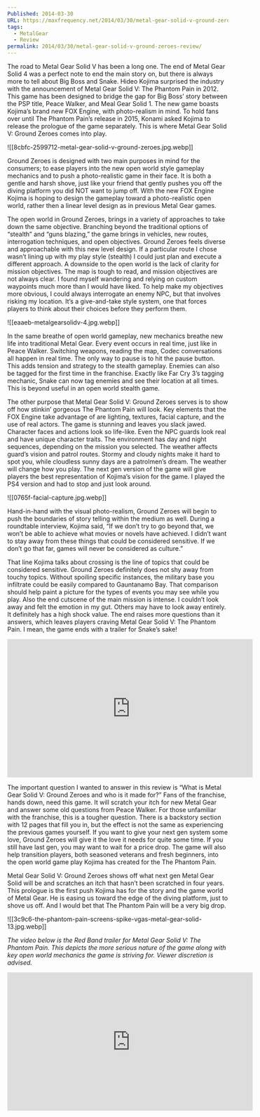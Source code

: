 ```yaml
---
Published: 2014-03-30
URL: https://maxfrequency.net/2014/03/30/metal-gear-solid-v-ground-zeroes-review/
tags:
  - MetalGear
  - Review
permalink: 2014/03/30/metal-gear-solid-v-ground-zeroes-review/
---
```

The road to Metal Gear Solid V has been a long one. The end of Metal Gear Solid 4 was a perfect note to end the main story on, but there is always more to tell about Big Boss and Snake. Hideo Kojima surprised the industry with the announcement of Metal Gear Solid V: The Phantom Pain in 2012. This game has been designed to bridge the gap for Big Boss’ story between the PSP title, Peace Walker, and Meal Gear Solid 1. The new game boasts Kojima’s brand new FOX Engine, with photo-realism in mind. To hold fans over until The Phantom Pain’s release in 2015, Konami asked Kojima to release the prologue of the game separately. This is where Metal Gear Solid V: Ground Zeroes comes into play.

![[8cbfc-2599712-metal-gear-solid-v-ground-zeroes.jpg.webp]]

Ground Zeroes is designed with two main purposes in mind for the consumers; to ease players into the new open world style gameplay mechanics and to push a photo-realistic game in their face. It is both a gentle and harsh shove, just like your friend that gently pushes you off the diving platform you did NOT want to jump off. With the new FOX Engine Kojima is hoping to design the gameplay toward a photo-realistic open world, rather then a linear level design as in previous Metal Gear games.

The open world in Ground Zeroes, brings in a variety of approaches to take down the same objective. Branching beyond the traditional options of “stealth” and “guns blazing,” the game brings in vehicles, new routes, interrogation techniques, and open objectives. Ground Zeroes feels diverse and approachable with this new level design. If a particular route I chose wasn’t lining up with my play style (stealth) I could just plan and execute a different approach. A downside to the open world is the lack of clarity for mission objectives. The map is tough to read, and mission objectives are not always clear. I found myself wandering and relying on custom waypoints much more than I would have liked. To help make my objectives more obvious, I could always interrogate an enemy NPC, but that involves risking my location. It’s a give-and-take style system, one that forces players to think about their choices before they perform them.

![[eaaeb-metalgearsolidv-4.jpg.webp]]

In the same breathe of open world gameplay, new mechanics breathe new life into traditional Metal Gear. Every event occurs in real time, just like in Peace Walker. Switching weapons, reading the map, Codec conversations all happen in real time. The only way to pause is to hit the pause button. This adds tension and strategy to the stealth gameplay. Enemies can also be tagged for the first time in the franchise. Exactly like Far Cry 3’s tagging mechanic, Snake can now tag enemies and see their location at all times. This is beyond useful in an open world stealth game.

The other purpose that Metal Gear Solid V: Ground Zeroes serves is to show off how stinkin’ gorgeous The Phantom Pain will look. Key elements that the FOX Engine take advantage of are lighting, textures, facial capture, and the use of real actors. The game is stunning and leaves you slack jawed. Character faces and actions look so life-like. Even the NPC guards look real and have unique character traits. The environment has day and night sequences, depending on the mission you selected. The weather affects guard’s vision and patrol routes. Stormy and cloudy nights make it hard to spot you, while cloudless sunny days are a patrolmen’s dream. The weather will change how you play. The next gen version of the game will give players the best representation of Kojima’s vision for the game. I played the PS4 version and had to stop and just look around.

![[0765f-facial-capture.jpg.webp]]

Hand-in-hand with the visual photo-realism, Ground Zeroes will begin to push the boundaries of story telling within the medium as well. During a roundtable interview, Kojima said, “If we don’t try to go beyond that, we won’t be able to achieve what movies or novels have achieved. I didn’t want to stay away from these things that could be considered sensitive. If we don’t go that far, games will never be considered as culture.”

That line Kojima talks about crossing is the line of topics that could be considered sensitive. Ground Zeroes definitely does not shy away from touchy topics. Without spoiling specific instances, the military base you infiltrate could be easily compared to Gauntanamo Bay. That comparison should help paint a picture for the types of events you may see while you play. Also the end cutscene of the main mission is intense. I couldn’t look away and felt the emotion in my gut. Others may have to look away entirely. It definitely has a high shock value. The end raises more questions than it answers, which leaves players craving Metal Gear Solid V: The Phantom Pain. I mean, the game ends with a trailer for Snake’s sake!

<div class=iframe-container>
<iframe width="560" height="315" src="https://www.youtube-nocookie.com/embed/KXrGQ4zG5pw?si=G4r9IHnnYDTTewET" title="YouTube video player" frameborder="0" allow="accelerometer; autoplay; clipboard-write; encrypted-media; gyroscope; picture-in-picture; web-share" allowfullscreen></iframe>
</div>

The important question I wanted to answer in this review is “What is Metal Gear Solid V: Ground Zeroes and who is it made for?” Fans of the franchise, hands down, need this game. It will scratch your itch for new Metal Gear and answer some old questions from Peace Walker. For those unfamiliar with the franchise, this is a tougher question. There is a backstory section with 12 pages that fill you in, but the effect is not the same as experiencing the previous games yourself. If you want to give your next gen system some love, Ground Zeroes will give it the love it needs for quite some time. If you still have last gen, you may want to wait for a price drop. The game will also help transition players, both seasoned veterans and fresh beginners, into the open world game play Kojima has created for the The Phantom Pain.

Metal Gear Solid V: Ground Zeroes shows off what next gen Metal Gear Solid will be and scratches an itch that hasn’t been scratched in four years. This prologue is the first push Kojima has for the story and the game world of Metal Gear. He is easing us toward the edge of the diving platform, just to shove us off. And I would bet that The Phantom Pain will be a very big drop.

![[3c9c6-the-phantom-pain-screens-spike-vgas-metal-gear-solid-13.jpg.webp]]

*The video below is the Red Band trailer for Metal Gear Solid V: The Phantom Pain. This depicts the more serious nature of the game along with key open world mechanics the game is striving for. Viewer discretion is advised.*

<div class=iframe-container>
<iframe width="560" height="315" src="https://www.youtube-nocookie.com/embed/NL4ZxDWLwpM?si=HKtSwUzadVyw7W1j" title="YouTube video player" frameborder="0" allow="accelerometer; autoplay; clipboard-write; encrypted-media; gyroscope; picture-in-picture; web-share" allowfullscreen></iframe>
</div>